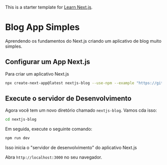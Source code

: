 This is a starter template for [Learn Next.js](https://nextjs.org/learn).

# Blog App Simples

Aprendendo os fundamentos do Next.js criando um aplicativo de blog muito simples.

## Configurar um App Next.js

Para criar um aplicativo Next.js

```bash
npx create-next-app@latest nextjs-blog --use-npm --example "https://github.com/vercel/next-learn/tree/master/basics/learn-starter"
```

## Execute o servidor de Desenvolvimento

Agora você tem um novo diretório chamado `nextjs-blog`. Vamos cda isso:

```bash
cd nextjs-blog
```

Em seguida, execute o seguinte comando:

```bash
npm run dev 
``` 

Isso inicia o "servidor de desenvolvimento" do aplicativo Next.js

Abra `http://localhost:3000` no seu navegador.


